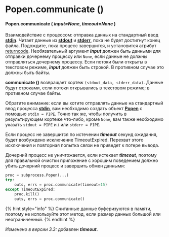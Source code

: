 # Popen.communicate \(\)

#### Popen.communicate \( _input=None_, _timeout=None_ \)

Взаимодействие с процессом: отправка данных на стандартный ввод [**stdin**](popen.stdin.md). Читает данные из [**stdout**](popen.stdout.md) и [**stderr**](popen.stderr.md), пока не будет достигнут конец файла. Подождите, пока процесс завершится, и установится атрибут [returncode](popen.returncode.md). Необязательный аргумент _**input**_ должен быть данными для отправки дочернему процессу или `None`, если данные не должны отправляться дочернему процессу. Если потоки были открыты в текстовом режиме, _**input**_ должен быть строкой. В противном случае это должны быть байты.

**communicate \(\)** возвращает кортеж `(stdout_data, stderr_data)`. Данные будут строками, если потоки открывались в текстовом режиме; в противном случае байты.

Обратите внимание: если вы хотите отправлять данные на стандартный ввод процесса [**stdin**](popen.stdin.md), вам необходимо создать объект [**Popen**](subprocess.popen.md) с помощью `stdin = PIPE`. Точно так же, чтобы получить в результирующем кортеже что-либо, кроме `None`, вам также необходимо указать `stdout = PIPE` и / или `stderr = PIPE`.

Если процесс не завершится по истечении _**timeout**_ секунд ожидания, будет возбуждено исключение TimeoutExpired. Перехват этого исключения и повторная попытка связи не приведет к потере вывода.

Дочерний процесс не уничтожается, если истекает _**timeout**_, поэтому для правильной очистки приложение с хорошим поведением должно убить дочерний процесс и завершить обмен данными:

```python
proc = subprocess.Popen(...)
try:
    outs, errs = proc.communicate(timeout=15)
except TimeoutExpired:
    proc.kill()
    outs, errs = proc.communicate()
```

{% hint style="info" %}
Считанные данные буферизуются в памяти, поэтому не используйте этот метод, если размер данных большой или неограниченный.
{% endhint %}

_Изменено в версии 3.3:_ добавлен _**timeout**_.

